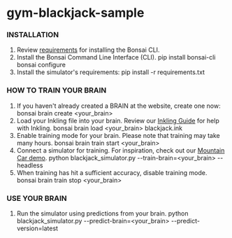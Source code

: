 # gym-blackjack-sample

### INSTALLATION
1. Review [requirements](http://docs.bons.ai/getting-started/lets-get-started) for installing the Bonsai CLI.
1. Install the Bonsai Command Line Interface (CLI).
       pip install bonsai-cli
       bonsai configure
1. Install the simulator's requirements:
       pip install -r requirements.txt

### HOW TO TRAIN YOUR BRAIN
1. If you haven't already created a BRAIN at the website, create one now:
       bonsai brain create <your_brain>
1. Load your Inkling file into your brain. Review our [Inkling Guide](http://docs.bons.ai/inkling-guide-pages/introduction) for help with Inkling.
       bonsai brain load <your_brain> blackjack.ink
1. Enable training mode for your brain. Please note that training may take many hours.
       bonsai brain train start <your_brain>
1. Connect a simulator for training. For inspiration, check out our [Mountain Car demo](https://github.com/BonsaiAI/gym-mountaincar-sample).
       python blackjack_simulator.py --train-brain=<your_brain> --headless
1. When training has hit a sufficient accuracy, disable training mode.
       bonsai brain train stop <your_brain>


### USE YOUR BRAIN

1. Run the simulator using predictions from your brain.
       python blackjack_simulator.py --predict-brain=<your_brain> --predict-version=latest
